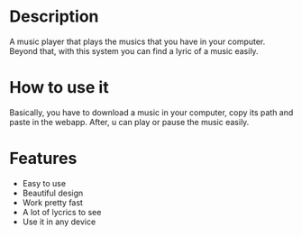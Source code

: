 # Description
A music player that plays the musics that you have in your computer. Beyond that, with this system you can find a lyric of a music easily.

# How to use it
Basically, you have to download a music in your computer, copy its path and paste in the webapp. After, u can play or pause the music easily.

# Features
- Easy to use
- Beautiful design
- Work pretty fast
- A lot of lycrics to see
- Use it in any device
